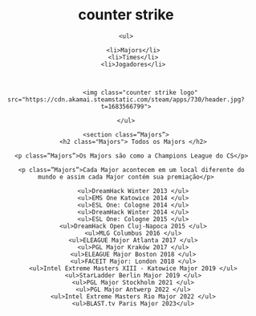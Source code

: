 <!DOCTYPE html>
<html lang="pt-br">
<head>
    <meta charset="UTF-8">
    <meta http-equiv="X-UA-Compatible" content="IE=edge">
    <meta name="viewport" content="width=device-width, initial-scale=1.0">
    <title>Document</title>
    <link rel="stylesheet" href="cssdapag.css">
</head>
<body>
    
<header>
        <h1><strong>counter strike</strong></h1>

    <ul>

        <li>Majors</li>
        <li>Times</li>
        <li>Jogadores</li>


        
            <img class="counter strike logo" src="https://cdn.akamai.steamstatic.com/steam/apps/730/header.jpg?t=1683566799">

    </ul>

    <section class=”Majors”>
        <h2 class="Majors"> Todos os Majors </h2>
       
       <p class=”Majors”>Os Majors são como a Champions League do CS</p>
       
       <p class=”Majors”>Cada Major acontecem em um local diferente do mundo e assim cada Major contém sua premiação</p>
       
        <ul>DreamHack Winter 2013 </ul>
        <ul>EMS One Katowice 2014 </ul>
        <ul>ESL One: Cologne 2014 </ul>
        <ul>DreamHack Winter 2014 </ul>
        <ul>ESL One: Cologne 2015 </ul>
        <ul>DreamHack Open Cluj-Napoca 2015 </ul>
        <ul>MLG Columbus 2016 </ul>
        <ul>ELEAGUE Major Atlanta 2017 </ul>
        <ul>PGL Major Kraków 2017 </ul>
        <ul>ELEAGUE Major Boston 2018 </ul>
        <ul>FACEIT Major: London 2018 </ul>
        <ul>Intel Extreme Masters XIII - Katowice Major 2019 </ul>
        <ul>StarLadder Berlin Major 2019 </ul>
        <ul>PGL Major Stockholm 2021 </ul>
        <ul>PGL Major Antwerp 2022 </ul>
        <ul>Intel Extreme Masters Rio Major 2022 </ul>
        <ul>BLAST.tv Paris Major 2023</ul>
</header>
</body>
</html>
